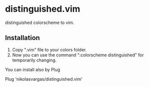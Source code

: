 # distinguished.vim
distinguished colorscheme to vim.

## Installation
1) Copy ".vim" file to your colors folder.
2) Now you can use the command ":colorscheme distinguished" for temporarily changing.

You can install also by Plug

Plug 'nikolasvargas/distinguished.vim'
